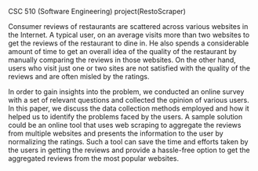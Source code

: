 
CSC 510 (Software Engineering) project(RestoScraper)

Consumer reviews of restaurants are scattered across various websites in the Internet. A typical user, on an average visits more than two websites to get the reviews of the restaurant to dine in. He also spends a considerable amount of time to get an overall idea of the quality of the restaurant by manually comparing the reviews in those websites. On the other hand, users who visit just one or two sites are not satisfied with the quality of the reviews and are often misled by the ratings.

In order to gain insights into the problem, we conducted an online survey with a set of relevant questions and collected the opinion of various users. In this paper, we discuss the data collection methods employed and how it helped us to identify the problems faced by the users. A sample solution could be an online tool that uses web scraping to aggregate the reviews from multiple websites and presents the information to the user by normalizing the ratings. Such a tool can save the time and  efforts taken by the users in getting the reviews and provide a hassle-free option to get the aggregated reviews from the most popular websites.
